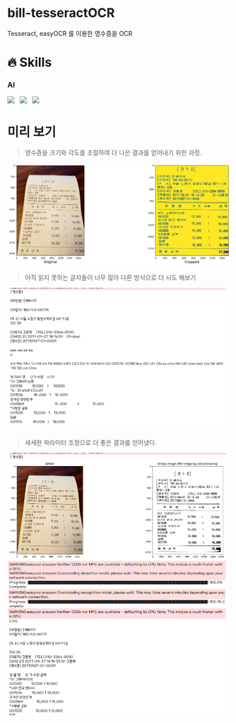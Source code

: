 # bill-tesseractOCR
Tesseract, easyOCR 를 이용한 영수증을 OCR 


# 🔥 Skills

### AI

  <img src="https://img.shields.io/badge/tesseract-EE4C2C?style=flat&logo=Pytorch&logoColor=white"/>&nbsp;&nbsp;
  <img src="https://img.shields.io/badge/easyOCR-blue?style=flat&logo=Pytorch&logoColor=white"/>&nbsp;&nbsp;
  <img src="https://img.shields.io/badge/openCV-000000?style=flat&logo=opencv&logoColor=white"/>&nbsp;&nbsp;
  

# 미리 보기
> 영수증을 크기와 각도를 조절하여 더 나은 결과를 얻어내기 위한 과정.

<img src="images/yellowimage.png">

> 아직 읽지 못하는 글자들이 너무 많아 다른 방식으로 더 시도 해보기

<img src="images/image2.png">

> 세세한 파라미터 조정으로 더 좋은 결과를 얻어냈다.

<img src="images/image3.png">
